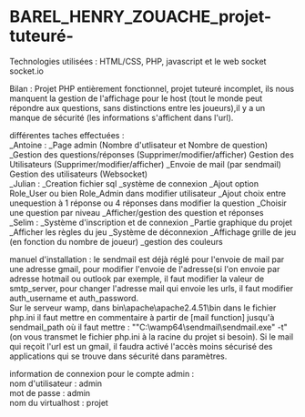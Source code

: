 # BAREL_HENRY_ZOUACHE_projet-tuteuré-

Technologies utilisées : HTML/CSS, PHP, javascript et le web socket socket.io

 	
Bilan : Projet PHP entièrement fonctionnel, projet tuteuré incomplet, ils nous manquent la gestion de l'affichage pour le host (tout le monde peut répondre aux questions, sans distinctions entre les joueurs),il y a un manque de sécurité (les informations s'affichent dans l'url).

différentes taches effectuées : 
<br />_Antoine : _Page admin (Nombre d'utlisateur et Nombre de question)
_Gestion des questions/réponses (Supprimer/modifier/afficher)
Gestion des Utilisateurs (Supprimer/modifier/afficher)
_Envoie de mail (par sendmail)
Gestion des utilisateurs (Websocket)
<br />_Julian : _Creation fichier sql
_système de connexion
_Ajout option Role_User ou bien Role_Admin dans modifier utilisateur
_Ajout choix entre unequestion à 1 réponse ou 4 réponses dans modifier la question
_Choisir une question par niveau 
_Afficher/gestion des question et réponses
<br />_Selim : _Système d'inscription et de connexion
_Partie graphique du projet 
_Afficher les règles du jeu 
_Système de déconnexion 
_Affichage grille de jeu
(en fonction du nombre de 
joueur) 
_gestion des couleurs



manuel d'installation : le sendmail est déjà réglé pour l'envoie de mail par une adresse gmail, pour modifier l'envoie de l'adresse(si l'on envoie par adresse hotmail ou outlook par exemple, il faut modifier la valeur de smtp_server, pour changer l'adresse mail qui envoie les urls, il faut modifier auth_username et auth_password. 
<br />Sur le serveur wamp, dans bin\apache\apache2.4.51\bin dans le fichier php.ini il faut mettre en commentaire à partir de [mail function] jusqu'à sendmail_path où il faut mettre : "\"C:\wamp64\sendmail\sendmail.exe\" -t"(on vous transmet le fichier php.ini à la racine du projet si besoin).
Si le mail qui reçoit l'url est un gmail, il faudra activé l'accès moins sécurisé des applications qui se trouve dans sécurité dans paramètres. 

information de connexion pour le compte admin :
<br />nom d'utilisateur : admin 
<br />mot de passe : admin 
<br />nom du virtualhost : projet 

